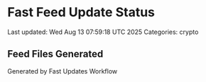 # Fast Feed Update Status
Last updated: Wed Aug 13 07:59:18 UTC 2025
Categories: crypto

## Feed Files Generated

Generated by Fast Updates Workflow
